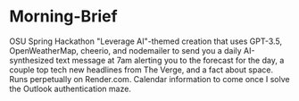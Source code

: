 # Morning-Brief 
OSU Spring Hackathon "Leverage AI"-themed creation that uses GPT-3.5, OpenWeatherMap, cheerio, and nodemailer to send you a daily AI-synthesized text message at 7am alerting you to the forecast for the day, a couple top tech new headlines from The Verge, and a fact about space. Runs perpetually on Render.com. Calendar information to come once I solve the Outlook authentication maze.
